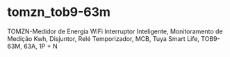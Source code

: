 # tomzn_tob9-63m
TOMZN-Medidor de Energia WiFi Interruptor Inteligente, Monitoramento de Medição Kwh, Disjuntor, Relé Temporizador, MCB, Tuya Smart Life, TOB9-63M, 63A, 1P + N
